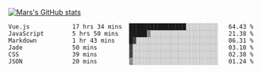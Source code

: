 [![Mars's GitHub stats](https://github-readme-stats.vercel.app/api?username=unbrain)](https://github.com/unbrain/github-readme-stats)

<!--START_SECTION:waka-->

```text
Vue.js            17 hrs 34 mins  ████████████████░░░░░░░░░   64.43 %
JavaScript        5 hrs 50 mins   █████▒░░░░░░░░░░░░░░░░░░░   21.38 %
Markdown          1 hr 43 mins    █▓░░░░░░░░░░░░░░░░░░░░░░░   06.31 %
Jade              50 mins         ▓░░░░░░░░░░░░░░░░░░░░░░░░   03.10 %
CSS               39 mins         ▓░░░░░░░░░░░░░░░░░░░░░░░░   02.38 %
JSON              20 mins         ▒░░░░░░░░░░░░░░░░░░░░░░░░   01.24 %
```

<!--END_SECTION:waka-->
